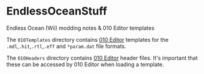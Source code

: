 # EndlessOceanStuff
Endless Ocean (Wii) modding notes &amp; 010 Editor templates

The `010Templates` directory contains [010 Editor](https://www.sweetscape.com/010editor/) templates for the `.mdl`,`.hit`,`.rtl`,`.eff` and `*param.dat` file formats.

The `010Headers` directory contains [010 Editor](https://www.sweetscape.com/010editor/) header files. It's important that these can be accessed by 010 Editor when loading a template.
